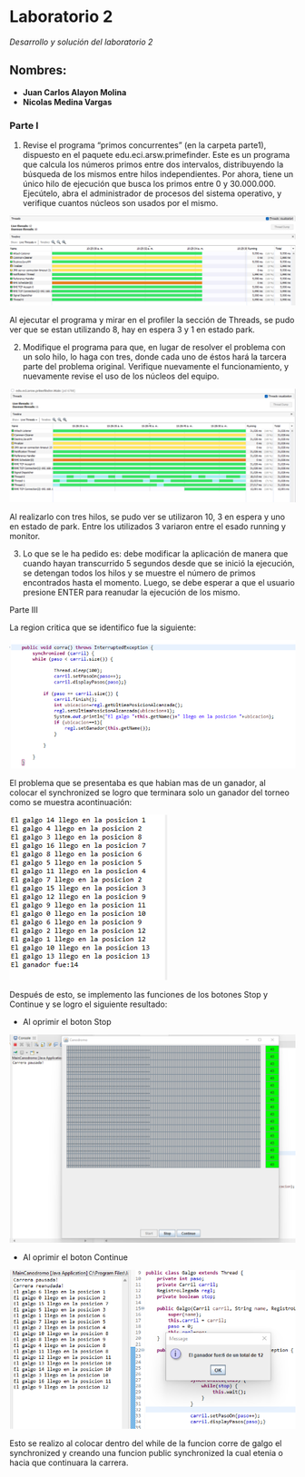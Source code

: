 # Laboratorio 2

_Desarrollo y solución del laboratorio 2_

## Nombres:

* **Juan Carlos Alayon Molina**
* **Nicolas Medina Vargas**


### Parte I 
1. Revise el programa “primos concurrentes” (en la carpeta parte1), dispuesto en el paquete edu.eci.arsw.primefinder. Este es un programa que calcula los números primos entre dos intervalos, distribuyendo la búsqueda de los mismos entre hilos independientes. Por ahora, tiene un único hilo de ejecución que busca los primos entre 0 y 30.000.000. Ejecútelo, abra el administrador de procesos del sistema operativo, y verifique cuantos núcleos son usados por el mismo.

![Screenshot](img/media/1hilo.PNG)

Al ejecutar el programa y mirar en el profiler la sección de Threads, se pudo ver que se estan utilizando 8, hay en espera 3 y 1 en estado park.


2. Modifique el programa para que, en lugar de resolver el problema con un solo hilo, lo haga con tres, donde cada uno de éstos hará la tarcera parte del problema original. Verifique nuevamente el funcionamiento, y nuevamente revise el uso de los núcleos del equipo.

![Screenshot](img/media/3Hilos.PNG)

Al realizarlo con tres hilos, se pudo ver se utilizaron 10, 3 en espera y uno en estado de park. Entre los utilizados 3 variaron entre el esado running y monitor.



3. Lo que se le ha pedido es: debe modificar la aplicación de manera que cuando hayan transcurrido 5 segundos desde que se inició la ejecución, se detengan todos los hilos y se muestre el número de primos encontrados hasta el momento. Luego, se debe esperar a que el usuario presione ENTER para reanudar la ejecución de los mismo.


Parte III

La region critica que se identifico fue la siguiente:

![](./img/media/region_critica.png)

El problema que se presentaba es que habian mas de un ganador, al colocar el synchronized se logro que terminara solo un ganador del torneo como se muestra acontinuación:

![](./img/media/resultado_regioncritica.png)


Después de esto, se implemento las funciones de los botones Stop y Continue y se logro el siguiente resultado:

* Al oprimir el boton Stop

![](./img/media/stop.png)

* Al oprimir el boton Continue 

![](./img/media/continue_winner.png)

Esto se realizo al colocar dentro del while de la funcion corre de galgo el synchronized y creando una funcion public synchronized la cual etenia o hacia que continuara la carrera.
